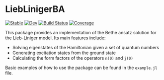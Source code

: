 # LiebLinigerBA

[![Stable](https://img.shields.io/badge/docs-stable-blue.svg)](https://tangwei94.github.io/LiebLinigerBA.jl/stable)
[![Dev](https://img.shields.io/badge/docs-dev-blue.svg)](https://tangwei94.github.io/LiebLinigerBA.jl/dev)
[![Build Status](https://travis-ci.com/tangwei94/LiebLinigerBA.jl.svg?branch=master)](https://travis-ci.com/tangwei94/LiebLinigerBA.jl)
[![Coverage](https://codecov.io/gh/tangwei94/LiebLinigerBA.jl/branch/master/graph/badge.svg)](https://codecov.io/gh/tangwei94/LiebLinigerBA.jl)

This package provides an implementation of the Bethe ansatz solution for the Lieb-Liniger model. 
Its main features include:

- Solving eigenstates of the Hamiltonian given a set of quantum numbers
- Generating excitation states from the ground state
- Calculating the form factors of the operators `n(0)` and `j(0)`

Basic examples of how to use the package can be found in the `example.jl` file.
